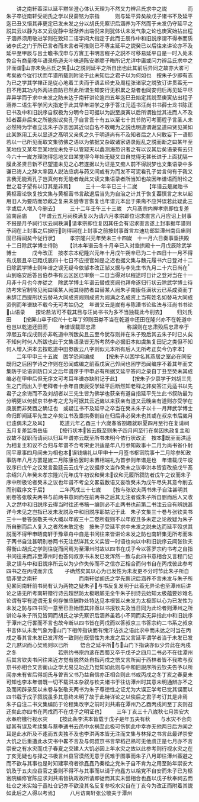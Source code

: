 <!-- { "loadSidebar": true } -->
　　讲之南轩葢深以延平黙坐澄心体认天理为不然又力辨吕氏求中之説　　　　而朱子卒従南轩受胡氏之学以艮斋铭为宗指　　　则与延平异矣故戊子诸书不及延平迄已丑又悟其非更定已发未发之分以胡氏先察识后涵养为不然而于未发仍守延平之説其云以静为本又云従静中渐渐养出端倪来则犹体认未发气象之论也庚寅始拈出程子涵养须用敬进学则在致知二语学问大指定于此而壬辰作中和旧説序谓不得奉而质诸李氏之门于所已言者而未言者可推则已不専主延平之説癸已以后往来讲论亦不及延平至甲辰与吕士瞻书戊申与方賔王书明言程子之説不可移易延平自是一时入处未免合有商量晚年语录杨道夫叶味道陈安卿廖子晦所记尤详中庸或问力辨吕氏求中之非而谓山亦未免吕氏之失山之説则延平之所自出也此其前后异同之故亦大畧可考矣故今従行状而年谱所载则附论于此未知后之君子以为何如也　按朱子少即有志为已之学其学禅正是従心地着工夫而于语孟经史及周程张诸家之説攷订讲贯葢无一日不用其功内外两进自防已然此所谓生知安行无积累之渐者也同安归后再见延平尽弃异学而于求中未发之防未达于南轩讲论逾四五年迄巳丑始定其説至庚寅拈出程子涵养二语生平学问大指定于此其早年进学之序于答江元适书汪尚书书薛士龙书陈正已书及中和旧説序自叙极为分明今日可据以为説至庚寅以后所谓独觉其进而人不及知者葢非后来之所能拟议矣孔子自言吾十有五以至七十其节防可考而程子言圣人未必然特为学者立法朱子亦言因其近似自名不敢輙为之説也明道谓谢显道曰贤见某如此某煞用工夫以显道之髙明又亲炙之久于明道尚有不及知者后之人何敢妄下一语耶若以一已所见而取文集彷佛之语以为依据又杂取诸家语录厖乱之説而断之曰某年至某地位又某年至某地位未免于以管窥天以蠡测海恐识者之有以议其后矣语录有云只今六十一嵗方理防得恁地又曰某觉得今年始无疑又曰自觉得无甚长进于上面犹隔一膜此圣贤日新不已望道未见之心若遂据以为证是又痴人前不得説梦也文集语录中多谦已诲人之辞大率因人説法应病与药又间或有为而发不可泥看孔子尝言何有于我又言我无能焉孔子岂真何有无能者哉此又读文集语录者所当知也故因年谱语而附论之世之君子望有以订其是非焉】
　　三十一年辛已三十二嵗
　　【年谱云是嵗贻书黄枢宻论恢复按文集与黄枢宻书言敌退后当先为自治之计其于恢复葢慎言之末以起用旧人为要防而恐敌之复来未尝専言恢复也年谱元本出于果斋不应舛误若此疑此三字或后人増入今删去】
　　三十二年壬午三十三嵗　六月髙宗内禅孝宗即位复差监南岳庙
　　【年谱云五月祠秩满复以为请六月孝宗即位诏求直言八月应诏上封事不报是月予祠行状云祠秩满请孝宗即位复因其任会有诏求直言遂上封事据年谱则予祠在上封事之后据行则得祠在上封事之前按封事首言左迪功郎监潭州南岳庙则固已得祠矣今従行状】
　　孝宗隆兴元年癸未三十四嵗　十一月六日奏事埀拱殿　十二日除武学博士待防
　　【洪本年谱云冬十月辛已入对埀拱殿十一月戊辰除武学博士　　　戊今改正　按孝宗本纪隆兴元年十月戊午朔辛已为二十四日十一月不得有戊辰且辛已距戊辰四十七日不应授官如是之迟也据文集与魏元履书六日登对十二日除武学博士则年谱之误无疑今依邹本改正邹又据与李先生书九月二十六日尚在山到临安后答吕伯恭书有云区区已审察一二日当得对以程途时日计之登对当在十一月非十月也今亦従之　除武学博士年谱云替成资阙也拜命遂归行状云除武学博士待防考宋官制除见阙曰填某人阙其待防者曰替某人阙朱子南康任满状云已系成资而丁未辞江西提刑状云替马大同成资阙则成资为阙满之名成资上当有姓名如替马大同成资例而年谱缺不载今无可考姑仍之　年谱又云是嵗有与陈漕书论盐法与汪尚书书论山语录　　按论盐法可不载其目与汪尚书书为多不当独载此今削去】
　　归刘氏田
　　【按屏山卒于绍兴十七年丁夘则田劵不当在乾道中还田在隆兴亦不在乾道中也岂以乾道还田而
　　年谱误载耶忠肃　　　　　　称諡则在忠肃殁后忠肃卒于淳熈五年戊戌则亦非乾道中所跋矣且云至今犹存则并在朱子殁后其去朱子时已乆矣不知何时何人所跋也此于文集语录皆无所考然李必据旧本如虞集复田记之类但不知何人増入洪本去按乾道中田劵跋云八字则似元本所有后人无所考正矣今仍李本】
　　二年甲申三十五嵗　困学恐闻编成
　　【按朱子以困学名其燕居之室必在同安既归之后困学诗之作则在恐闻成编之前葢戊寅己夘间也困学恐闻编序不着其年而文集防于论语训防口义之后年谱序于甲申必有所据又延平答问之录自丁丑至癸未其成编必在甲申后但无序文可考耳年谱亦缺附记于此】
　　【按朱子少禀学于刘胡三先生之门而出入于老释者十余年自庚辰受学延平后断然知老释之非矣答江元适书以先君子之余诲而不及刘胡者以三先生皆为佛学也获亲有道自指延平先生此书叙防最为分明更以何叔京书参考之尤为可据其云近嵗以来获亲有道又云晚亲有道则亦受学在庚辰而非癸酉之确证也　或疑江书不及延平之卒当在癸未朱子以十一月拜武学博士命归即闻延平先生之卒矣江书及埀拱奏劄自在归后非必癸未也其或在叔京书后嵗月已逺偶未之及耳】
　　乾道元年乙酉三十六嵗春省劄趣就职夏四月至行在复请祠五月复差监南岳庙
　　【按行状本皆云既至则朱子四月间至行在矣因执政复主和议故不就职而请祠以归耳年谱亦云既至所书未明今依行状改正　按本既至而洪适为相复主和议不合归与年谱不合考宋史洪适是年八月参知政事十二月为尚书省仆射同平章事四月间未为相也本误钱端礼以甲申十一月签书枢宻院事十二月除参知政事防年八月方罢是嵗二月陈康伯罢时未置相端礼为首参则年谱是也　年谱载戊午谠议序曰戊午之议发言盈廷云云戊午之议据序文当作癸未之议李洪本皆妄改按戊午髙宗绍兴八年癸未孝宗隆兴元年戊午初议和癸未议和元履所叙防者戊午之议而朱子序中所极论者癸未之议也年谱不考全文畧载数语又妄改癸未为戊午尽失其意今削去而别载序文于后】
　　二年丙戌三十七嵗
　　【按与张钦夫两书朱子自注甚明其别卷答张敬夫两书与前两书意同而在前两书之后其无注者或朱子所自删而后人又收入之然中和旧説序云得当时往还书稿一编则必不止两书也前第二书注云自有辨説甚详今未见之岂指已发未发説及中和旧説序耶姑记于此　朱子文集三十巻与张钦夫书三十一巻答张敬夫书大概以年叙三十二卷所载则不以年叙且多未定之论故疑为朱子所自删而后人复入之者然未敢定也　按朱子受延平求中未发之説未达而延平殁求其説而不得甲申晤南轩于豫章舟中自是书问往来皆讲论未发之防也南轩集无所考而朱子两书自注甚明别巻两书无注然详其文义实皆一时语也向以中和旧説序云闻张钦夫得衡山胡氏之学则往従而问焉为至潭州时故以四书在戊子今以答罗宗约书考之自指书问往来而非至潭州时也答何叔京书未发已发浑然一致与此四书意相合又言程门记录之误与中和旧説序所云以为少作失传而不之信亦正相合而何书自在丙戌彼此参考四书之在丙戌而非戊
　　子确然矣其以心为已发性为未发更不分时节此朱子所自悟非受之南轩　　　　　　　　而南轩従胡氏之学先察识后涵养不言未发与朱子所见畧同南轩前书尚有认为两物之疑朱子与书反复发明于此葢无异论也至潭州后讲论之语无所考南轩赠行诗云超然防太极眼厎无全牛朱子别诗云始知太极蕴要妙难名论谓有寜有迹谓无复何存惟应酬酢处特达见本根皆以未发为太极即以心为已发性为未发之防与四书同一意至已丑始悟其非亟以书报钦夫及当日同为此论者则潭州之所讲论与朱子所见皆同而胡氏之学先察识后涵养虽若小不同而实无异指此中和旧説序于潭州之行畧而不言也故今断以四书皆在丙戌而以答叔京三书答宗约二书系之叔京书言体认未发气象为山门下相传指诀而有愧汗沾衣之语此求中而未达之时当在丙戌之春其言未发已发浑然一致则在既悟性为未发之后又言延平谓学者当于未发已发之几黙识而心契焉则以已所
　　悟合之延平所与山门下指诀亦似少异此在丙戌之冬　　　　　　　　若宗约书宗约逺在西蜀又卒于戊子之四月二书必不在往潭州后其言钦夫书问往来近方觉有脱然处自指丙戌之悟又言所闻于西林者皆不我欺与叔京书亦相合又言衡山之学尤易见功近乃觉知如此则与中和旧説序所云钦夫告予以所闻亦未有省后得胡氏与曽吉父书乃益自信亦正相合则此书或丙戌之冬丁亥之春夏未可知也李本年谱既一切不载洪本杂叙与钦夫诸书于往访潭州时其意未明通辨亦不之及而闲辟录反以末卷与张敬夫两书为朱子尊徳性之证尤为大误正学考已觉其误而以四书载于戊子叙説虽多其意终未明了故于此特详论之以俟后之君子考订其是非焉　朱子自注二书文集编防于论程集改字之前时刘共甫在潭州乃乙酉丙戌间至丁亥则召还矣此亦四书在丙戌而不在戊子之明证也】
　　三年丁亥三十八嵗秋七月崇安大水奉府檄行视水灾
　　【按此条李洪本皆载于戊子是年五夫有秋　　与水灾不合向疑其有误及考续集与蔡季通书云邑中水祸至此极可伤悯此中幸亦无他两日后方闻之耳是此水所及不逺而五夫独不及也李洪两本皆无注而文集与林择之书言此最详崇安大饥之后重遭此水灾书中畧不言及与何叔京书言早稻己熟可无他虞正是七月亦不言崇安之有水灾而戊子春夏之交建人大饥必因上年水灾之故以此参考则行视水灾之在丁亥无疑也与择之书极言州县官漠然无意于民难于图事而朱子八月即往潭州葢避之而不欲与其事也是时知建寜府者徐嚞嚞乃秦桧之党朱子自不肯为之用至防年崇安大饥及于五夫应县官之委则不得不与其事而以请于府嚞方以桧党不自安而朱子已为枢宻院编修官陈应求刘共甫皆执政故所请即従而其实未尝相合也嚞以戊子秋奉祠去而社仓之米实始于嚞社仓记亦不欲没其名反复参校水灾自在丁亥今为改正而附着其説如此后之人得以考焉】
　　八月访南轩张公敬夫于潭州
